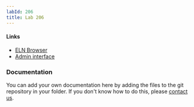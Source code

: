 ```yaml
---
labId: 206
title: Lab 206
---
```


#### Links

- [ELN Browser](https://openbis-empa-lab206.ethz.ch/)
- [Admin interface](https://openbis-empa-lab206.ethz.ch/openbis/webapp/openbis-ng-ui)

### Documentation

You can add your own documentation here by adding the files to the git repository in your folder.
If you don't know how to do this, please [contact us](/documentation/openbis/getting-started/support/).
